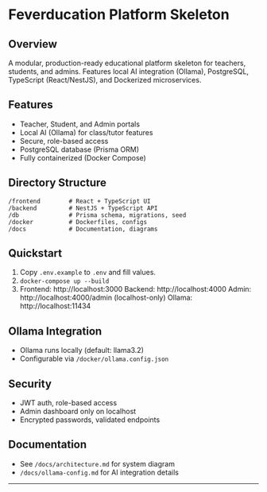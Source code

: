 # Feverducation Platform Skeleton

## Overview
A modular, production-ready educational platform skeleton for teachers, students, and admins. Features local AI integration (Ollama), PostgreSQL, TypeScript (React/NestJS), and Dockerized microservices.

## Features
- Teacher, Student, and Admin portals
- Local AI (Ollama) for class/tutor features
- Secure, role-based access
- PostgreSQL database (Prisma ORM)
- Fully containerized (Docker Compose)

## Directory Structure
```
/frontend        # React + TypeScript UI
/backend         # NestJS + TypeScript API
/db              # Prisma schema, migrations, seed
/docker          # Dockerfiles, configs
/docs            # Documentation, diagrams
```

## Quickstart
1. Copy `.env.example` to `.env` and fill values.
2. `docker-compose up --build`
3. Frontend: http://localhost:3000
   Backend: http://localhost:4000
   Admin: http://localhost:4000/admin (localhost-only)
   Ollama: http://localhost:11434

## Ollama Integration
- Ollama runs locally (default: llama3.2)
- Configurable via `/docker/ollama.config.json`

## Security
- JWT auth, role-based access
- Admin dashboard only on localhost
- Encrypted passwords, validated endpoints

## Documentation
- See `/docs/architecture.md` for system diagram
- `/docs/ollama-config.md` for AI integration details

---
